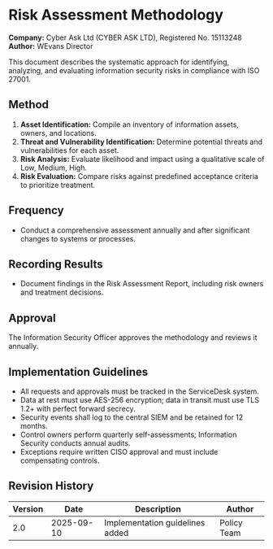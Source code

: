 # Risk Assessment Methodology

**Company:** Cyber Ask Ltd (CYBER ASK LTD), Registered No. 15113248  
**Author:** WEvans Director

This document describes the systematic approach for identifying, analyzing, and evaluating information security risks in compliance with ISO 27001.

## Method

1. **Asset Identification:** Compile an inventory of information assets, owners, and locations.
2. **Threat and Vulnerability Identification:** Determine potential threats and vulnerabilities for each asset.
3. **Risk Analysis:** Evaluate likelihood and impact using a qualitative scale of Low, Medium, High.
4. **Risk Evaluation:** Compare risks against predefined acceptance criteria to prioritize treatment.

## Frequency

- Conduct a comprehensive assessment annually and after significant changes to systems or processes.

## Recording Results

- Document findings in the Risk Assessment Report, including risk owners and treatment decisions.

## Approval

The Information Security Officer approves the methodology and reviews it annually.

## Implementation Guidelines
- All requests and approvals must be tracked in the ServiceDesk system.
- Data at rest must use AES-256 encryption; data in transit must use TLS 1.2+ with perfect forward secrecy.
- Security events shall log to the central SIEM and be retained for 12 months.
- Control owners perform quarterly self-assessments; Information Security conducts annual audits.
- Exceptions require written CISO approval and must include compensating controls.

## Revision History

| Version | Date | Description | Author |
| ------- | ---------- | ----------------------- | ------ |
| 2.0     | 2025-09-10 | Implementation guidelines added | Policy Team |
